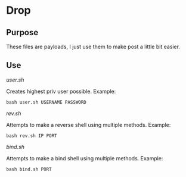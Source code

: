 # Drop

## Purpose
These files are payloads, I just use them to make post a little bit easier.

## Use
*user.sh*

Creates highest priv user possible.
Example:
```
bash user.sh USERNAME PASSWORD
```

*rev.sh*

Attempts to make a reverse shell using multiple methods.
Example:
```
bash rev.sh IP PORT
```

*bind.sh*

Attempts to make a bind shell using multiple methods.
Example:
```
bash bind.sh PORT
```
